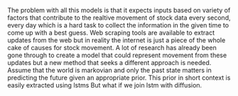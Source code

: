 The problem with all this models is that it expects inputs based on variety of factors that contribute to the realtive movement of stock data every second, every day which is a hard task to collect the information in the given time to come up with a best guess. 
Web scraping tools are available to extract updates from the web but in reality the internet is just a piece of the whole cake of causes for stock movement. A lot of research has already been gone through to create a model that could represent movement from these updates but a new method that seeks a different approach is needed.
Assume that the world is markovian and only the past state matters in predicting the future given an appropriate prior. This prior in short context is easily extracted using lstms
But what if we join lstm with diffusion.